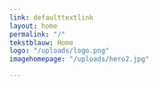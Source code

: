```yaml
---
link: defaulttextlink
layout: home
permalink: "/"
tekstblauw: Home
logo: "/uploads/logo.png"
imagehomepage: "/uploads/hero2.jpg"

---
```

